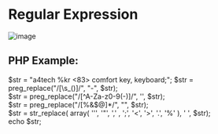 # Regular Expression
![image](https://user-images.githubusercontent.com/83280369/190268026-fb5ae8c2-1179-47c8-aaca-53c9a84444f6.png)

## PHP Example:
$str = "a4tech %kr <83> comfort key, keyboard;";
$str = preg_replace("/[\s_()]/", "-", $str); <br>
$str = preg_replace("/[^A-Za-z0-9(\-)]/", '', $str);<br>
$str = preg_replace("/[%&$@]*/", "", $str);<br>
$str = str_replace( array( '\'', '"', ',' , ';', '<', '>', '.', '%' ), ' ', $str);<br>
echo $str;

